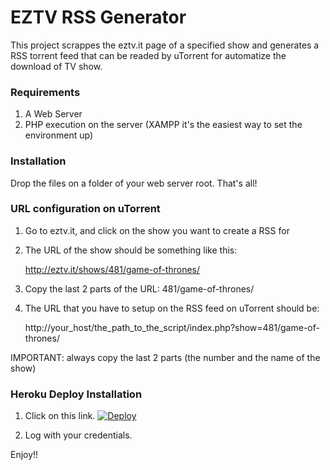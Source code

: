 EZTV RSS Generator
==================

This project scrappes the eztv.it page of a specified show and generates a RSS
torrent feed that can be readed by uTorrent for automatize the download of TV
show.

### Requirements

1. A Web Server
2. PHP execution on the server (XAMPP it's the easiest way to set the environment up)

### Installation

Drop the files on a folder of your web server root. That's all!

### URL configuration on uTorrent

1. Go to eztv.it, and click on the show you want to create a RSS for
2. The URL of the show should be something like this: 

	http://eztv.it/shows/481/game-of-thrones/

3. Copy the last 2 parts of the URL: 481/game-of-thrones/
4. The URL that you have to setup on the RSS feed on uTorrent should be:

	http://your_host/the_path_to_the_script/index.php?show=481/game-of-thrones/

IMPORTANT: always copy the last 2 parts (the number and the name of the show)

### Heroku Deploy Installation

1. Click on this link.
[![Deploy](https://www.herokucdn.com/deploy/button.svg)](https://heroku.com/deploy)

2. Log with your credentials. 

Enjoy!!



